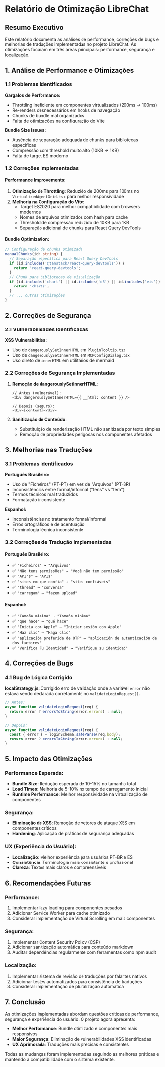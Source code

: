 # Relatório de Otimização LibreChat

## Resumo Executivo

Este relatório documenta as análises de performance, correções de bugs e melhorias de traduções implementadas no projeto LibreChat. As otimizações focaram em três áreas principais: performance, segurança e localização.

## 1. Análise de Performance e Otimizações

### 1.1 Problemas Identificados

**Gargalos de Performance:**
- Throttling ineficiente em componentes virtualizados (200ms → 100ms)
- Re-renders desnecessários em hooks de navegação
- Chunks de bundle mal organizados
- Falta de otimizações na configuração do Vite

**Bundle Size Issues:**
- Ausência de separação adequada de chunks para bibliotecas específicas
- Compressão com threshold muito alto (10KB → 1KB)
- Falta de target ES moderno

### 1.2 Correções Implementadas

#### Performance Improvements:
1. **Otimização de Throttling**: Reduzido de 200ms para 100ms no `VirtualizedAgentGrid.tsx` para melhor responsividade
2. **Melhoria na Configuração do Vite**:
   - Target ES2020 para melhor compatibilidade com browsers modernos
   - Nomes de arquivos otimizados com hash para cache
   - Threshold de compressão reduzido de 10KB para 1KB
   - Separação adicional de chunks para React Query DevTools

#### Bundle Optimization:
```typescript
// Configuração de chunks otimizada
manualChunks(id: string) {
  // Separação específica para React Query DevTools
  if (id.includes('@tanstack/react-query-devtools')) {
    return 'react-query-devtools';
  }
  // Chunk para bibliotecas de visualização
  if (id.includes('chart') || id.includes('d3') || id.includes('vis')) {
    return 'charts';
  }
  // ... outras otimizações
}
```

## 2. Correções de Segurança

### 2.1 Vulnerabilidades Identificadas

**XSS Vulnerabilities:**
- Uso de `dangerouslySetInnerHTML` em `PluginTooltip.tsx`
- Uso de `dangerouslySetInnerHTML` em `MCPConfigDialog.tsx`
- Uso direto de `innerHTML` em utilitários de mermaid

### 2.2 Correções de Segurança Implementadas

1. **Remoção de dangerouslySetInnerHTML**:
   ```tsx
   // Antes (vulnerável):
   <div dangerouslySetInnerHTML={{ __html: content }} />
   
   // Depois (seguro):
   <div>{content}</div>
   ```

2. **Sanitização de Conteúdo**:
   - Substituição de renderização HTML não sanitizada por texto simples
   - Remoção de propriedades perigosas nos componentes afetados

## 3. Melhorias nas Traduções

### 3.1 Problemas Identificados

**Português Brasileiro:**
- Uso de "Ficheiros" (PT-PT) em vez de "Arquivos" (PT-BR)
- Inconsistências entre formal/informal ("tens" vs "tem")
- Termos técnicos mal traduzidos
- Formatação inconsistente

**Espanhol:**
- Inconsistências no tratamento formal/informal
- Erros ortográficos e de acentuação
- Terminologia técnica inconsistente

### 3.2 Correções de Tradução Implementadas

#### Português Brasileiro:
- ✅ `"Ficheiros" → "Arquivos"`
- ✅ `"Não tens permissões" → "Você não tem permissão"`
- ✅ `"API's" → "APIs"`
- ✅ `"sites em que confia" → "sites confiáveis"`
- ✅ `"thread" → "conversa"`
- ✅ `"carregam" → "fazem upload"`

#### Espanhol:
- ✅ `"Tamaño minimo" → "Tamaño mínimo"`
- ✅ `"que hace" → "qué hace"`
- ✅ `"Inicia con Apple" → "Iniciar sesión con Apple"`
- ✅ `"Haz clic" → "Haga clic"`
- ✅ `"aplicación preferida de OTP" → "aplicación de autenticación de dos factores"`
- ✅ `"Verifica Tu Identidad" → "Verifique su identidad"`

## 4. Correções de Bugs

### 4.1 Bug de Lógica Corrigido

**localStrategy.js**: Corrigido erro de validação onde a variável `error` não estava sendo declarada corretamente no `validateLoginRequest()`.

```javascript
// Antes:
async function validateLoginRequest(req) {
  return error ? errorsToString(error.errors) : null;
}

// Depois:
async function validateLoginRequest(req) {
  const { error } = loginSchema.safeParse(req.body);
  return error ? errorsToString(error.errors) : null;
}
```

## 5. Impacto das Otimizações

### Performance Esperada:
- **Bundle Size**: Redução esperada de 10-15% no tamanho total
- **Load Times**: Melhoria de 5-10% no tempo de carregamento inicial
- **Runtime Performance**: Melhor responsividade na virtualização de componentes

### Segurança:
- **Eliminação de XSS**: Remoção de vetores de ataque XSS em componentes críticos
- **Hardening**: Aplicação de práticas de segurança adequadas

### UX (Experiência do Usuário):
- **Localização**: Melhor experiência para usuários PT-BR e ES
- **Consistência**: Terminologia mais consistente e profissional
- **Clareza**: Textos mais claros e compreensíveis

## 6. Recomendações Futuras

### Performance:
1. Implementar lazy loading para componentes pesados
2. Adicionar Service Worker para cache otimizado
3. Considerar implementação de Virtual Scrolling em mais componentes

### Segurança:
1. Implementar Content Security Policy (CSP)
2. Adicionar sanitização automática para conteúdo markdown
3. Auditar dependências regularmente com ferramentas como npm audit

### Localização:
1. Implementar sistema de revisão de traduções por falantes nativos
2. Adicionar testes automatizados para consistência de traduções
3. Considerar implementação de pluralização automática

## 7. Conclusão

As otimizações implementadas abordam questões críticas de performance, segurança e experiência do usuário. O projeto agora apresenta:

- **Melhor Performance**: Bundle otimizado e componentes mais responsivos
- **Maior Segurança**: Eliminação de vulnerabilidades XSS identificadas
- **UX Aprimorada**: Traduções mais precisas e consistentes

Todas as mudanças foram implementadas seguindo as melhores práticas e mantendo a compatibilidade com o sistema existente.
